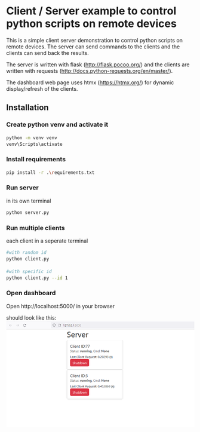 # Client / Server example to control python scripts on remote devices 

This is a simple client server demonstration to control python scripts on remote devices. The server can send commands to the clients and the clients can send back the results. 

The server is written with flask (http://flask.pocoo.org/) and the clients are written with requests (http://docs.python-requests.org/en/master/).

The dashboard web page uses htmx (https://htmx.org/) for dynamic display/refresh of the clients.

## Installation

### Create python venv and activate it

```bash
python -m venv venv
venv\Scripts\activate
```

### Install requirements
```bash
pip install -r .\requirements.txt
```

### Run server
in its own terminal
```bash
python server.py
```

### Run multiple clients
each client in a seperate terminal
```bash
#with random id
python client.py

#with specific id
python client.py --id 1
```

### Open dashboard
Open http://localhost:5000/ in your browser

should look like this:
![Dashboard](dashboard.png)
